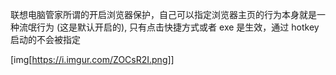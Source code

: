 联想电脑管家所谓的开启浏览器保护，自己可以指定浏览器主页的行为本身就是一种流氓行为 (这是默认开启的), 只有点击快捷方式或者 exe 是生效，通过 hotkey 启动的不会被指定

[img[https://i.imgur.com/ZOCsR2I.png]]